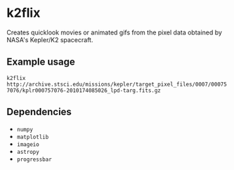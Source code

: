 k2flix
======
Creates quicklook movies or animated gifs from the pixel data obtained
by NASA's Kepler/K2 spacecraft.

Example usage
-------------
`k2flix http://archive.stsci.edu/missions/kepler/target_pixel_files/0007/000757076/kplr000757076-2010174085026_lpd-targ.fits.gz`

Dependencies
------------
* `numpy`
* `matplotlib`
* `imageio`
* `astropy`
* `progressbar`
